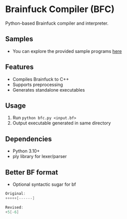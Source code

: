 # Brainfuck Compiler (BFC)
Python-based Brainfuck compiler and interpreter.

## Samples
- You can explore the provided sample programs [here](examples/)

## Features
- Compiles Brainfuck to C++
- Supports preprocessing
- Generates standalone executables

## Usage
1. Run `python bfc.py <input.bf>`
2. Output executable generated in same directory

## Dependencies
- Python 3.10+
- ply library for lexer/parser

## Better BF format
- Optional syntactic sugar for bf
```cpp
Original:
+++++[------]

Revised:
+5[-6]
```
